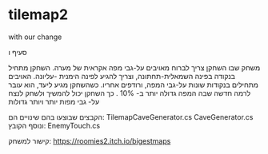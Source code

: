 # tilemap2
with our change

סעיף ו

 משחק שבו השחקן צריך לברוח מאויבים על-גבי מפה אקראית של מערה. השחקן מתחיל בנקודה
 בפינה השמאלית-תחתונה, וצריך להגיע לפינה הימנית -עליונה.
האויבים מתחילים בנקודות שונות על-גבי המפה, ורודפים אחריו. כשהשחקן מגיע ליעד, הוא עובר לרמה חדשה
שבה המפה גדולה יותר ב- 10% . כך השחקן יכול להמשיך ולשחק לנצח על- גבי מפות יותר ויותר גדולות



הקבצים שבוצעו בהם שינויים הם:
TilemapCaveGenerator.cs
CaveGenerator.cs
ונוסף הקובץ:
EnemyTouch.cs

קישור למשחק:
https://roomies2.itch.io/bigestmaps
